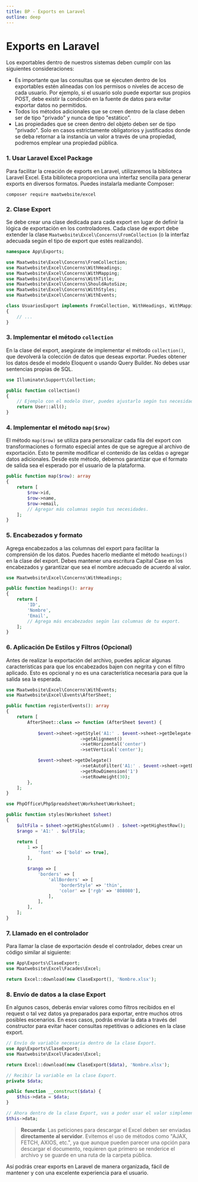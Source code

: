 ```yaml
---
title: BP - Exports en Laravel
outline: deep
---
```


# Exports en Laravel

Los exportables dentro de nuestros sistemas deben cumplir con las siguientes consideraciones:

- Es importante que las consultas que se ejecuten dentro de los exportables estén alineadas con los permisos o niveles de acceso de cada usuario. Por ejemplo, si el usuario solo puede exportar sus propios POST, debe existir la condición en la fuente de datos para evitar exportar datos no permitidos.
- Todos los métodos adicionales que se creen dentro de la clase deben ser de tipo "privado" y nunca de tipo "estático".
- Las propiedades que se creen dentro del objeto deben ser de tipo "privado". Solo en casos estrictamente obligatorios y justificados donde se deba retornar a la instancia un valor a través de una propiedad, podremos emplear una propiedad pública.

### 1. Usar Laravel Excel Package

Para facilitar la creación de exports en Laravel, utilizaremos la biblioteca Laravel Excel. Esta biblioteca proporciona una interfaz sencilla para generar exports en diversos formatos. Puedes instalarla mediante Composer:

```
composer require maatwebsite/excel
```

### 2. Clase Export

Se debe crear una clase dedicada para cada export en lugar de definir la lógica de exportación en los controladores. Cada clase de export debe extender la clase `Maatwebsite\Excel\Concerns\FromCollection` (o la interfaz adecuada según el tipo de export que estés realizando).

```php
namespace App\Exports;

use Maatwebsite\Excel\Concerns\FromCollection;
use Maatwebsite\Excel\Concerns\WithHeadings;
use Maatwebsite\Excel\Concerns\WithMapping;
use Maatwebsite\Excel\Concerns\WithTitle;
use Maatwebsite\Excel\Concerns\ShouldAutoSize;
use Maatwebsite\Excel\Concerns\WithStyles;
use Maatwebsite\Excel\Concerns\WithEvents;

class UsuariosExport implements FromCollection, WithHeadings, WithMapping, WithTitle, ShouldAutoSize, WithStyles, WithEvents
{
    // ...
}
```

### 3. Implementar el método `collection`

En la clase del export, asegúrate de implementar el método `collection()`, que devolverá la colección de datos que deseas exportar. Puedes obtener los datos desde el modelo Eloquent o usando Query Builder. No debes usar sentencias propias de SQL.

```php
use Illuminate\Support\Collection;

public function collection()
{
    // Ejemplo con el modelo User, puedes ajustarlo según tus necesidades.
    return User::all(); 
}
```

### 4. Implementar el método `map($row)`

El método `map($row)` se utiliza para personalizar cada fila del export con transformaciones o formato especial antes de que se agregue al archivo de exportación. Esto te permite modificar el contenido de las celdas o agregar datos adicionales. Desde este método, debemos garantizar que el formato de salida sea el esperado por el usuario de la plataforma.

```php
public function map($row): array
{
    return [
        $row->id,
        $row->name,
        $row->email,
        // Agregar más columnas según tus necesidades.
    ];
}
```

### 5. Encabezados y formato

Agrega encabezados a las columnas del export para facilitar la comprensión de los datos. Puedes hacerlo mediante el método `headings()` en la clase del export. Debes mantener una escritura Capital Case en los encabezados y garantizar que sea el nombre adecuado de acuerdo al valor.

```php
use Maatwebsite\Excel\Concerns\WithHeadings;

public function headings(): array
{
    return [
        'ID',
        'Nombre',
        'Email',
        // Agrega más encabezados según las columnas de tu export.
    ];
}
```

### 6. Aplicación De Estilos y Filtros (Opcional)

Antes de realizar la exportación del archivo, puedes aplicar algunas características para que los encabezados bajen con negrita y con el filtro aplicado. Esto es opcional y no es una característica necesaria para que la salida sea la esperada.

```php
use Maatwebsite\Excel\Concerns\WithEvents;
use Maatwebsite\Excel\Events\AfterSheet;

public function registerEvents(): array
{
    return [
        AfterSheet::class => function (AfterSheet $event) {
            
            $event->sheet->getStyle('A1:' . $event->sheet->getDelegate()->getHighestColumn() . '1')
                            ->getAlignment()
                            ->setHorizontal('center')
                            ->setVertical('center');

            $event->sheet->getDelegate()
                            ->setAutoFilter('A1:' . $event->sheet->getDelegate()->getHighestColumn() . '1')
                            ->getRowDimension('1')
                            ->setRowHeight(30);
        },
    ];
}
```

```php
use PhpOffice\PhpSpreadsheet\Worksheet\Worksheet;

public function styles(Worksheet $sheet)
{
    $ultFila = $sheet->getHighestColumn() . $sheet->getHighestRow();
    $rango = 'A1:' . $ultFila;

    return [
        1 => [
            'font' => ['bold' => true],
        ],

        $rango => [
            'borders' => [
                'allBorders' => [
                    'borderStyle' => 'thin',
                    'color' => ['rgb' => '808080'],
                ],
            ],
        ],
    ];
}
```

### 7. Llamado en el controlador

Para llamar la clase de exportación desde el controlador, debes crear un código similar al siguiente:

```php
use App\Exports\ClaseExport;
use Maatwebsite\Excel\Facades\Excel;

return Excel::download(new ClaseExport(), 'Nombre.xlsx');
```

### 8. Envío de datos a la clase Export

En algunos casos, deberás enviar valores como filtros recibidos en el request o tal vez datos ya preparados para exportar, entre muchos otros posibles escenarios. En esos casos, podrás enviar la data a través del constructor para evitar hacer consultas repetitivas o adiciones en la clase export.

```php
// Envío de variable necesaria dentro de la clase Export.
use App\Exports\ClaseExport;
use Maatwebsite\Excel\Facades\Excel;

return Excel::download(new ClaseExport($data), 'Nombre.xlsx');

// Recibir la variable en la clase Export.
private $data;

public function __construct($data) {
    $this->data = $data;
}

// Ahora dentro de la clase Export, vas a poder usar el valor simplemente usando 
$this->data;
```

> **Recuerda**: Las peticiones para descargar el Excel deben ser enviadas **directamente al servidor**. Evitemos el uso de métodos como "AJAX, FETCH, AXIOS, etc.", ya que aunque pueden parecer una opción para descargar el documento, requieren que primero se renderice el archivo y se guarde en una ruta de la carpeta pública. 

Así podrás crear exports en Laravel de manera organizada, fácil de mantener y con una excelente experiencia para el usuario.

<Autor 
  imagen="https://avatars.githubusercontent.com/u/91748598?v=4" 
  nombre="Raul Mauricio Uñate Castro" 
  rol="Desarrollador Full Stack"
  git="https://github.com/rmunate"
/>